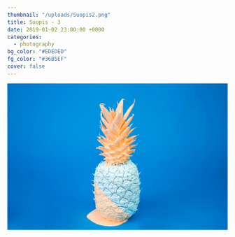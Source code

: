 ```yaml
---
thumbnail: "/uploads/Suopis2.png"
title: Suopis - 3
date: 2019-01-02 23:00:00 +0000
categories:
  - photography
bg_color: "#EDEDED"
fg_color: "#36B5EF"
cover: false
---
```


![](/uploads/cody-davis-253925-unsplash.jpg)
